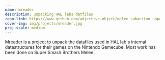 ```yaml
---
name: mreader
description: unpacking HAL labs datfiles
repo-link: https://www.github.com/adjective-object/melee_subaction_unpacker
cover-img: img/projects/mreader.jpg
proj-scale: medium
---
```


Mreader is a project to unpack the datafiles used in HAL
lab's internal datastructures for their games on
the Nintendo Gamecube. Most work has been done
on Super Smash Brothers Melee.
